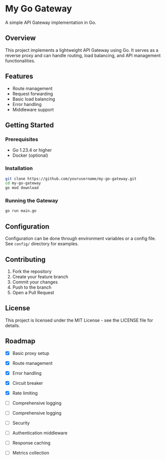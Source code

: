 # My Go Gateway

A simple API Gateway implementation in Go.

## Overview

This project implements a lightweight API Gateway using Go. It serves as a reverse proxy and can handle routing, load balancing, and API management functionalities.

## Features

- Route management
- Request forwarding
- Basic load balancing
- Error handling
- Middleware support

## Getting Started

### Prerequisites

- Go 1.23.4 or higher
- Docker (optional)

### Installation

```bash
git clone https://github.com/yourusername/my-go-gateway.git
cd my-go-gateway
go mod download
```

### Running the Gateway

```bash
go run main.go
```

## Configuration

Configuration can be done through environment variables or a config file. See `config/` directory for examples.

## Contributing

1. Fork the repository
2. Create your feature branch
3. Commit your changes
4. Push to the branch
5. Open a Pull Request

## License

This project is licensed under the MIT License - see the LICENSE file for details.
## Roadmap

- [x] Basic proxy setup
- [x] Route management
- [x] Error handling
- [x] Circuit breaker
- [x] Rate limiting
- [ ] Comprehensive logging
- [ ] Comprehensive logging
- [ ] Security
- [ ] Authentication middleware
- [ ] Response caching
- [ ] Metrics collection

